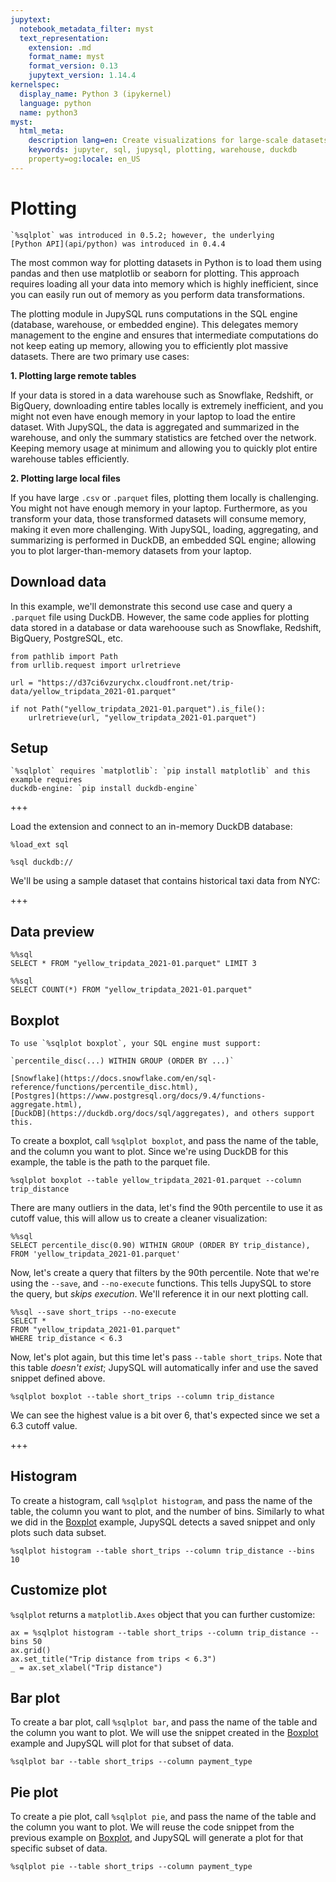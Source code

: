 ```yaml
---
jupytext:
  notebook_metadata_filter: myst
  text_representation:
    extension: .md
    format_name: myst
    format_version: 0.13
    jupytext_version: 1.14.4
kernelspec:
  display_name: Python 3 (ipykernel)
  language: python
  name: python3
myst:
  html_meta:
    description lang=en: Create visualizations for large-scale datasets in a Jupyter notebook using JupySQL
    keywords: jupyter, sql, jupysql, plotting, warehouse, duckdb
    property=og:locale: en_US
---
```


# Plotting

```{versionadded} 0.5.2
`%sqlplot` was introduced in 0.5.2; however, the underlying
[Python API](api/python) was introduced in 0.4.4
```


The most common way for plotting datasets in Python is to load them using pandas and then use matplotlib or seaborn for plotting. This approach requires loading all your data into memory which is highly inefficient, since you can easily run out of memory as you perform data transformations.

The plotting module in JupySQL runs computations in the SQL engine (database, warehouse, or embedded engine). This delegates memory management to the engine and ensures that intermediate computations do not keep eating up memory, allowing you to efficiently plot massive datasets. There are two primary use cases:

**1. Plotting large remote tables**

If your data is stored in a data warehouse such as Snowflake, Redshift, or BigQuery, downloading entire tables locally is extremely inefficient, and you might not even have enough memory in your laptop to load the entire dataset. With JupySQL, the data is aggregated and summarized in the warehouse, and only the summary statistics are fetched over the network. Keeping memory usage at minimum and allowing you to quickly plot entire warehouse tables efficiently.

**2. Plotting large local files**

If you have large `.csv` or `.parquet` files, plotting them locally is challenging. You might not have enough memory in your laptop. Furthermore, as you transform your data, those transformed datasets will consume memory, making it even more challenging. With JupySQL, loading, aggregating, and summarizing is performed in DuckDB, an embedded SQL engine; allowing you to plot larger-than-memory datasets from your laptop.

## Download data

In this example, we'll demonstrate this second use case and query a `.parquet` file using DuckDB. However, the same code applies for plotting data stored in a database or data warehoouse such as Snowflake, Redshift, BigQuery, PostgreSQL, etc.

```{code-cell} ipython3
from pathlib import Path
from urllib.request import urlretrieve

url = "https://d37ci6vzurychx.cloudfront.net/trip-data/yellow_tripdata_2021-01.parquet"

if not Path("yellow_tripdata_2021-01.parquet").is_file():
    urlretrieve(url, "yellow_tripdata_2021-01.parquet")
```

## Setup

```{note}
`%sqlplot` requires `matplotlib`: `pip install matplotlib` and this example requires
duckdb-engine: `pip install duckdb-engine`
```

+++

Load the extension and connect to an in-memory DuckDB database:

```{code-cell} ipython3
%load_ext sql
```

```{code-cell} ipython3
%sql duckdb://
```

We'll be using a sample dataset that contains historical taxi data from NYC:

+++

## Data preview

```{code-cell} ipython3
%%sql
SELECT * FROM "yellow_tripdata_2021-01.parquet" LIMIT 3
```

```{code-cell} ipython3
%%sql
SELECT COUNT(*) FROM "yellow_tripdata_2021-01.parquet"
```

## Boxplot

```{note}
To use `%sqlplot boxplot`, your SQL engine must support:

`percentile_disc(...) WITHIN GROUP (ORDER BY ...)`

[Snowflake](https://docs.snowflake.com/en/sql-reference/functions/percentile_disc.html),
[Postgres](https://www.postgresql.org/docs/9.4/functions-aggregate.html),
[DuckDB](https://duckdb.org/docs/sql/aggregates), and others support this.
```

To create a boxplot, call `%sqlplot boxplot`, and pass the name of the table, and the column you want to plot. Since we're using DuckDB for this example, the table is the path to the parquet file.

```{code-cell} ipython3
%sqlplot boxplot --table yellow_tripdata_2021-01.parquet --column trip_distance
```

There are many outliers in the data, let's find the 90th percentile to use it as cutoff value, this will allow us to create a cleaner visualization:

```{code-cell} ipython3
%%sql
SELECT percentile_disc(0.90) WITHIN GROUP (ORDER BY trip_distance),
FROM 'yellow_tripdata_2021-01.parquet'
```

Now, let's create a query that filters by the 90th percentile. Note that we're using the `--save`, and `--no-execute` functions. This tells JupySQL to store the query, but *skips execution*. We'll reference it in our next plotting call.

```{code-cell} ipython3
%%sql --save short_trips --no-execute
SELECT *
FROM "yellow_tripdata_2021-01.parquet"
WHERE trip_distance < 6.3
```

Now, let's plot again, but this time let's pass `--table short_trips`. Note that this table *doesn't exist*; JupySQL will automatically infer and use the saved snippet defined above.

```{code-cell} ipython3
%sqlplot boxplot --table short_trips --column trip_distance
```

We can see the highest value is a bit over 6, that's expected since we set a 6.3 cutoff value.

+++

## Histogram

To create a histogram, call `%sqlplot histogram`, and pass the name of the table, the column you want to plot, and the number of bins. Similarly to what we did in the [Boxplot](#boxplot) example, JupySQL detects a saved snippet and only plots such data subset.

```{code-cell} ipython3
%sqlplot histogram --table short_trips --column trip_distance --bins 10
```

## Customize plot

`%sqlplot` returns a `matplotlib.Axes` object that you can further customize:

```{code-cell} ipython3
ax = %sqlplot histogram --table short_trips --column trip_distance --bins 50
ax.grid()
ax.set_title("Trip distance from trips < 6.3")
_ = ax.set_xlabel("Trip distance")
```

## Bar plot

To create a bar plot, call `%sqlplot bar`, and pass the name of the table and the column you want to plot. We will use the snippet created in the [Boxplot](#boxplot) example and JupySQL will plot for that subset of data. 

```{code-cell} ipython3
%sqlplot bar --table short_trips --column payment_type
```

## Pie plot

To create a pie plot, call `%sqlplot pie`, and pass the name of the table and the column you want to plot. We will reuse the code snippet from the previous example on [Boxplot](#boxplot), and JupySQL will generate a plot for that specific subset of data.

```{code-cell} ipython3
%sqlplot pie --table short_trips --column payment_type
```